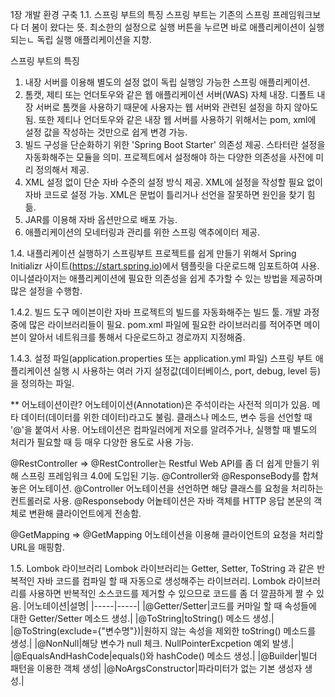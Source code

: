 1장 개발 환경 구축
1.1. 스프링 부트의 특징
스프링 부트는 기존의 스프링 프레임워크보다 더 봄이 왔다는 뜻. 최소한의 설정으로 실행 버튼을 누르면 바로 애플리케이션이 실행되는ㄴ 독립 실행 애플리케이션을 지향.

스프링 부트의 특징
1. 내장 서버를 이용해 별도의 설정 없이 독립 실행잉 가능한 스프링 애플리케이션.
2. 톰캣, 제티 또는 언더토우와 같은 웹 애플리케이션 서버(WAS) 자체 내장. 
   디폴트 내장 서버로 톰캣을 사용하기 때문에 사용자는 웹 서버와 관련된 설정을 하지 않아도 됨. 또한 제티나 언더토우와 같은 내장 웹 서버를 사용하기 위해서는 pom, xml에 설정 값을 작성하는 것만으로 쉽게 변경 가능.
3. 빌드 구성을 단순화하기 위한 'Spring Boot Starter' 의존성 제공.
   스타터란 설정을 자동화해주는 모듈을 의미. 프로젝트에서 설정해야 하는 다양한 의존성을 사전에 미리 정의해서 제공. 
4. XML 설정 없이 단순 자바 수준의 설정 방식 제공.
   XML에 설정을 작성할 필요 없이 자바 코드로 설정 가능. XML은 문법이 틀리거나 선언을 잘못하면 원인을 찾기 힘듦.
5. JAR를 이용해 자바 옵션만으로 배포 가능.
6. 애플리케이션의 모네터링과 관리를 위한 스프링 액추에이터 제공.

1.4. 내플리케이션 실행하기
스프링부트 프로젝트를 쉽게 만들기 위해서 Spring Initializr 사이트(https://start.spring.io)에서 템플릿을 다운로드해 임포트하여 사용.
이니셜라이저는 애플리케이션에 필요한 의존성을 쉽게 추가할 수 있는 방법을 제공하며 많은 설정을 수행함.

1.4.2. 빌드 도구
메이븐이란 자바 프로젝트의 빌드를 자동화해주는 빌드 툴. 개발 과정 중에 많은 라이브러리들이 필요.
pom.xml 파일에 필요한 라이브러리를 적어주면 메이븐이 알아서 네트워크를 통해서 다운로드하고 경로까지 지정해줌.

1.4.3. 설정 파일(application.properties 또는 application.yml 파일)
스프링 부트 애플리케이션 실행 시 사용하는 여러 가지 설정값(데이터베이스, port, debug, level 등)을 정의하는 파일.

** 어노테이션이란?
어노테이이션(Annotation)은 주석이라는 사전적 의미가 있음. 메타 데이터(데이터를 위한 데이터)라고도 불림.
클래스나 메소드, 변수 등을 선언할 때 '@'을 붙여서 사용. 어노테이션은 컴파일러에게 저오를 알려주거나, 실행할 때 별도의 처리가 필요할 때 등 매우 다양한 용도로 사용 가능.

@RestController
=> @RestController는 Restful Web API를 좀 더 쉽게 만들기 위해 스프링 프레임워크 4.0에 도입된 기능. @Controller와 @ResponseBody를 합쳐 놓은 어노테이션.
@Controller 어노테이션을 선언하면 해당 클래스를 요청을 처리하는 컨트롤러로 사용.
@Responsebody 어놑테이션은 자바 객체를 HTTP 응답 본문의 객체로 변환해 클라이언트에게 전송함.

@GetMapping
=> @GetMapping 어노테이션을 이용해 클라이언트의 요청을 처리할 URL을 매핑함. 

1.5. Lombok 라이브러리
Lombok 라이브러리는 Getter, Setter, ToString 과 같은 반복적인 자바 코드를 컴파일 할 때 자동으로 생성해주는 라이브러리. 
Lombok 라이브러리를 사용하면 반복적인 소스코드를 제거할 수 있으므로 코드를 좀 더 깔끔하게 짤 수 있음.
|어노테이션|설명|
|-----|-----|
|@Getter/Setter|코드를 커마일 할 때 속성들에 대한 Getter/Setter 메소드 생성.|
|@ToString|toString() 메소드 생성.|
|@ToString(exclude={"변수명"})|원하지 않는 속성을 제외한 toString() 메소드를 생성.|
|@NonNull|해당 변수가 null 체크. NullPointerExcpetion 예외 발생.|
|@EqualsAndHashCode|equals()와 hashCode() 메소드 생성.|
|@Builder|빌더 패턴을 이용한 객체 생성|
|@NoArgsConstructor|파라미터가 없는 기본 생성자 생성.|





